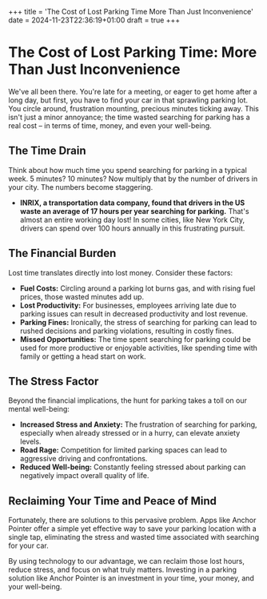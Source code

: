 +++
title = 'The Cost of Lost Parking Time More Than Just Inconvenience'
date = 2024-11-23T22:36:19+01:00
draft = true
+++

# The Cost of Lost Parking Time: More Than Just Inconvenience

We've all been there. You're late for a meeting, or eager to get home after a long day, but first, you have to find your car in that sprawling parking lot.  You circle around, frustration mounting,  precious minutes ticking away.  This isn't just a minor annoyance; the time wasted searching for parking has a real cost – in terms of time, money, and even your well-being.

## The Time Drain

Think about how much time you spend searching for parking in a typical week. 5 minutes? 10 minutes?  Now multiply that by the number of drivers in your city.  The numbers become staggering. 

* **INRIX, a transportation data company, found that drivers in the US waste an average of 17 hours per year searching for parking.** That's almost an entire working day lost! In some cities, like New York City, drivers can spend over 100 hours annually in this frustrating pursuit.

## The Financial Burden

Lost time translates directly into lost money. Consider these factors:

* **Fuel Costs:**  Circling around a parking lot burns gas, and with rising fuel prices, those wasted minutes add up.
* **Lost Productivity:** For businesses, employees arriving late due to parking issues can result in decreased productivity and lost revenue.
* **Parking Fines:** Ironically, the stress of searching for parking can lead to rushed decisions and parking violations, resulting in costly fines.
* **Missed Opportunities:**  The time spent searching for parking could be used for more productive or enjoyable activities, like spending time with family or getting a head start on work.


## The Stress Factor

Beyond the financial implications, the hunt for parking takes a toll on our mental well-being:

* **Increased Stress and Anxiety:**  The frustration of searching for parking, especially when already stressed or in a hurry, can elevate anxiety levels.
* **Road Rage:**  Competition for limited parking spaces can lead to aggressive driving and confrontations.
* **Reduced Well-being:**  Constantly feeling stressed about parking can negatively impact overall quality of life.

## Reclaiming Your Time and Peace of Mind

Fortunately, there are solutions to this pervasive problem.  Apps like Anchor Pointer offer a simple yet effective way to save your parking location with a single tap, eliminating the stress and wasted time associated with searching for your car. 

By using technology to our advantage, we can reclaim those lost hours, reduce stress, and focus on what truly matters.  Investing in a parking solution like Anchor Pointer is an investment in your time, your money, and your well-being.